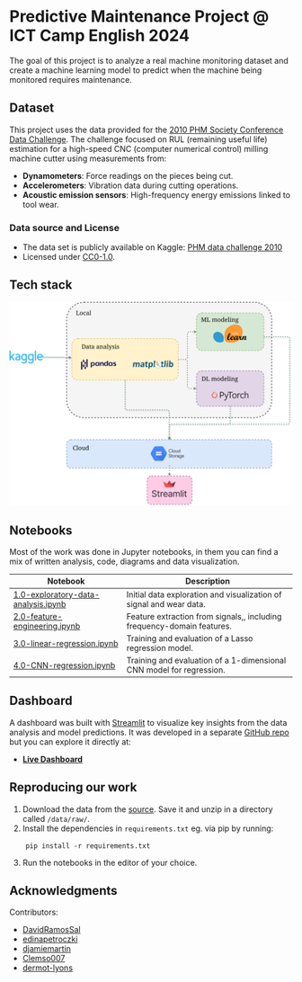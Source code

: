 # Predictive Maintenance Project @ ICT Camp English 2024

The goal of this project is to analyze a real machine monitoring dataset and create a machine learning model to predict when the machine being monitored requires maintenance.

## Dataset

This project uses the data provided for the [2010 PHM Society Conference Data Challenge](https://phmsociety.org/phm_competition/2010-phm-society-conference-data-challenge/). The challenge focused on RUL (remaining useful life) estimation for a high-speed CNC (computer numerical control) milling machine cutter using measurements from:

- **Dynamometers**: Force readings on the pieces being cut.
- **Accelerometers**: Vibration data during cutting operations.
- **Acoustic emission sensors**: High-frequency energy emissions linked to tool wear.

### Data source and License

- The data set is publicly available on Kaggle: [PHM data challenge 2010](https://www.kaggle.com/datasets/rabahba/phm-data-challenge-2010?resource=download)
- Licensed under [CC0-1.0](https://creativecommons.org/publicdomain/zero/1.0/deed.en).

## Tech stack

<p align="center">
  <img src="reports/figures/tech_pipeline.drawio.png?" width="550" title="tech stack">
</p>

## Notebooks

Most of the work was done in Jupyter notebooks, in them you can find a mix of written analysis, code, diagrams and data visualization.

| Notebook                                                                             | Description                                                            |
| ------------------------------------------------------------------------------------ | ---------------------------------------------------------------------- |
| [1.0-exploratory-data-analysis.ipynb](notebooks/1.0-exploratory-data-analysis.ipynb) | Initial data exploration and visualization of signal and wear data.    |
| [2.0-feature-engineering.ipynb](notebooks/2.0-feature-engineering.ipynb)             | Feature extraction from signals,, including frequency-domain features. |
| [3.0-linear-regression.ipynb](notebooks/3.0-linear-regression.ipynb)                 | Training and evaluation of a Lasso regression model.                   |
| [4.0-CNN-regression.ipynb](notebooks/4.0-CNN-regression.ipynb)                       | Training and evaluation of a 1-dimensional CNN model for regression.   |

## Dashboard

A dashboard was built with [Streamlit](https://streamlit.io/) to visualize key insights from the data analysis and model predictions. It was developed in a separate [GitHub repo](https://github.com/djamiemartin/Streamlit) but you can explore it directly at:

- **[Live Dashboard](https://predictive-maintenance-ict-camp.streamlit.app/)**

## Reproducing our work

1. Download the data from the [source](https://www.kaggle.com/datasets/rabahba/phm-data-challenge-2010?resource=download). Save it and unzip in a directory called `/data/raw/`.
2. Install the dependencies in `requirements.txt` eg. via pip by running:

```
    pip install -r requirements.txt
```

3. Run the notebooks in the editor of your choice.

## Acknowledgments

Contributors:

- [DavidRamosSal](https://github.com/DavidRamosSal)
- [edinapetroczki](https://github.com/edinapetroczki)
- [djamiemartin](https://github.com/djamiemartin)
- [Clemso007](https://github.com/Clemso007)
- [dermot-lyons](https://github.com/dermot-lyons)
